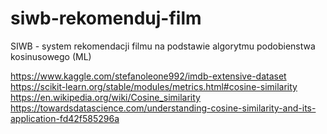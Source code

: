# siwb-rekomenduj-film
SIWB - system rekomendacji filmu na podstawie algorytmu podobienstwa kosinusowego (ML)

https://www.kaggle.com/stefanoleone992/imdb-extensive-dataset
https://scikit-learn.org/stable/modules/metrics.html#cosine-similarity
https://en.wikipedia.org/wiki/Cosine_similarity
https://towardsdatascience.com/understanding-cosine-similarity-and-its-application-fd42f585296a

